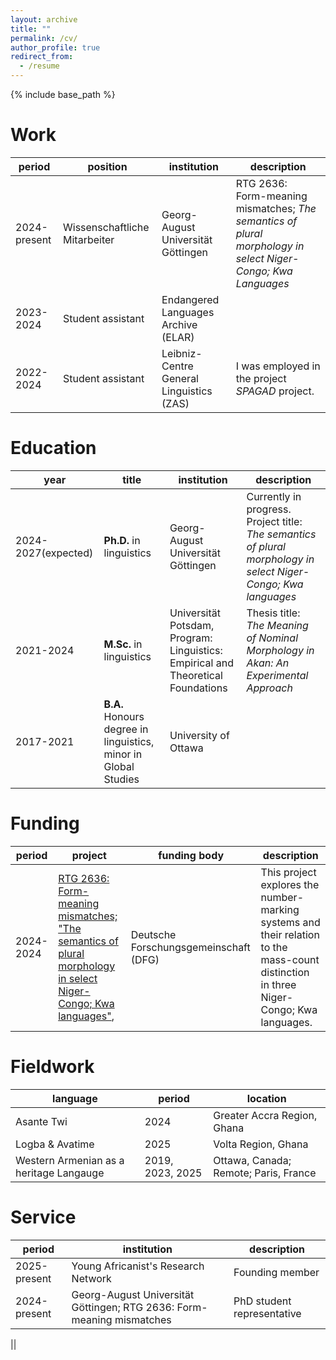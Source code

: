 ```yaml
---
layout: archive
title: ""
permalink: /cv/
author_profile: true
redirect_from:
  - /resume
---
```


{% include base_path %}

Work
======

|period|position|institution|description|
|---|---|---|---|
|2024-present|Wissenschaftliche Mitarbeiter|Georg-August Universität Göttingen|RTG 2636: Form-meaning mismatches; *The semantics of plural morphology in select Niger-Congo; Kwa Languages*|
|2023-2024|Student assistant|Endangered Languages Archive (ELAR)| |
|2022-2024|Student assistant|Leibniz-Centre General Linguistics (ZAS)|I was employed in the project *SPAGAD* project.|

Education
======

|year|title|institution|description|
|---|---|---|------|
|2024-2027(expected)|**Ph.D.** in linguistics|Georg-August Universität Göttingen|Currently in progress. Project title: *The semantics of plural morphology in select Niger-Congo; Kwa languages*|
|2021-2024|**M.Sc.** in linguistics|Universität Potsdam, Program: Linguistics: Empirical and Theoretical Foundations|Thesis title: *The Meaning of Nominal Morphology in Akan: An Experimental Approach*|
|2017-2021|**B.A.** Honours degree in linguistics, minor in Global Studies|University of Ottawa||
	
Funding
====

|period|project|funding body|description|
|---|---|---|-----|
|2024-2024|<a href="[https://www.bbaw.de/forschung/open-text-collections](https://www.uni-goettingen.de/de/635554.html)" target="_blank">RTG 2636: Form-meaning mismatches; "The semantics of plural morphology in select Niger-Congo; Kwa languages"</a>,|Deutsche Forschungsgemeinschaft (DFG)|This project explores the number-marking systems and their relation to the mass-count distinction in three Niger-Congo; Kwa languages.|


Fieldwork
====

|language|period|location|
|---|---|-----|
|Asante Twi|2024|Greater Accra Region, Ghana|
|Logba & Avatime|2025|Volta Region, Ghana|
|Western Armenian as a heritage Langauge|2019, 2023, 2025|Ottawa, Canada; Remote; Paris, France|


Service
====

|period|institution|description|
|---|---|-----|
|2025-present|Young Africanist's Research Network|Founding member|
|2024-present|Georg-August Universität Göttingen; RTG 2636: Form-meaning mismatches|PhD student representative| 

||
